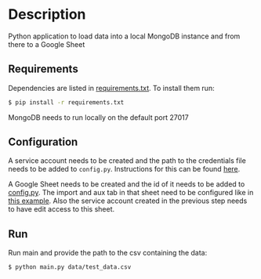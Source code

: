 # Description

Python application to load data into a local MongoDB instance and from there to a Google Sheet

## Requirements
Dependencies are listed in [requirements.txt](requirements.txt). To install them run:
```bash
$ pip install -r requirements.txt
```

MongoDB needs to run locally on the default port 27017

## Configuration

A service account needs to be created and the path to the credentials file needs
to be added to `config.py`. Instructions for this can be found [here](https://gspread.readthedocs.io/en/latest/oauth2.html).

A Google Sheet needs to be created and the id of it needs to be added to
[config.py](config.py). The import and aux tab in that sheet need to be configured like in
[this example](https://docs.google.com/spreadsheets/d/1WjLClbeHwbOeDDA-wFl1N-m-2se-4WVNeohCESsdLuA).
Also the service account created in the previous step needs to have edit access
to this sheet.

## Run
Run main and provide the path to the csv containing the data:
```bash
$ python main.py data/test_data.csv
```
